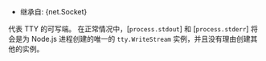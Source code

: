 <!-- YAML
added: v0.5.8
-->

* 继承自: {net.Socket}

代表 TTY 的可写端。 
在正常情况中，[`process.stdout`] 和 [`process.stderr`] 将会是为 Node.js 进程创建的唯一的 `tty.WriteStream` 实例，并且没有理由创建其他的实例。

